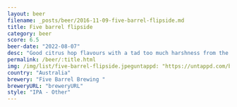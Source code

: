 ```yaml
---
layout: beer
filename: _posts/beer/2016-11-09-five-barrel-flipside.md
title: Five barrel flipside
category: beer
score: 6.5
beer-date: "2022-08-07"
desc: "Good citrus hop flavours with a tad too much harshness from the hops. Great light yellow haze"
permalink: /beer/:title.html
img: /img/list/five-barrel-flipside.jpeguntappd: "https://untappd.com/b/five-barrel-brewing--flipside-australian-ipa/4154665"
country: "Australia"
brewery: "Five Barrel Brewing "
breweryURL: "breweryURL"
style: "IPA - Other"
---
```

